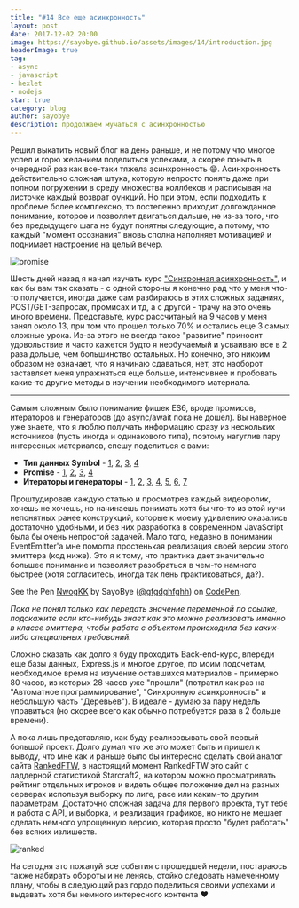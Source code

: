 ```yaml
---
title: "#14 Все еще асинхронность"
layout: post
date: 2017-12-02 20:00
image: https://sayobye.github.io/assets/images/14/introduction.jpg
headerImage: true
tag:
- async
- javascript
- hexlet
- nodejs
star: true
category: blog
author: sayobye
description: продолжаем мучаться с асинхронностью 
---
```


Решил выкатить новый блог на день раньше, и не потому что многое успел и горю желанием поделиться успехами, а скорее поныть в очередной раз как все-таки тяжела асинхронность :sweat_smile:. Асинхронность действительно сложная штука, которую непросто понять даже при полном погружении в среду множества коллбеков и расписывая на листочке каждый возврат функций. Но при этом, если подходить к проблеме более комплексно, то постепенно приходит долгожданное понимание, которое и позволяет двигаться дальше, не из-за того, что без предыдущего шага не будут понятны следующие, а потому, что каждый "момент осознания" вновь сполна наполняет мотивацией и поднимает настроение на целый вечер.         

![promise](https://sayobye.github.io/assets/images/14/promise.gif)

Шесть дней назад я начал изучать курс ["Синхронная асинхронность"](https://ru.hexlet.io/courses/js-sync), и как бы вам так сказать - с одной  стороны я конечно рад что у меня что-то получается, иногда даже сам разбираюсь в этих сложных заданиях, POST/GET-запросах, промисах и тд, а с другой - трачу на это очень много времени. Представьте, курс рассчитаный на 9 часов у меня занял около 13, при том что прошел только 70% и остались еще 3 самых сложные урока. Из-за этого не всегда такое "развитие" приносит удовольствие и часто кажется будто я необучаемый и усваиваю все в 2 раза дольше, чем большинство остальных. Но конечно, это никоим образом не означает, что я начинаю сдаваться, нет, это наоборот заставляет меня упражняться еще больше, интенсивнее и пробовать какие-то другие методы в изучении необходимого материала.

* * *

Самым сложным было понимание фишек ES6, вроде промисов, итераторов и генераторов (до async/await пока не дошел). Вы наверное уже знаете, что я люблю получать информацию сразу из нескольких источников (пусть иногда и одинакового типа), поэтому нагуглив пару интересных материалов, спешу поделиться с вами:

* **Тип данных Symbol** - [1](https://learn.javascript.ru/symbol), [2](https://developer.mozilla.org/ru/docs/Web/JavaScript/Reference/Global_Objects/Symbol), [3](https://habrahabr.ru/post/255137/), [4](https://www.youtube.com/watch?v=LVEDsq6_WrA)
* **Promise** - [1](https://learn.javascript.ru/promise), [2](https://medium.com/web-standards/%D0%BE%D0%B1%D0%B5%D1%89%D0%B0%D0%BD%D0%B8%D0%B5-%D0%B1%D1%83%D1%80%D0%B3%D0%B5%D1%80%D0%BD%D0%BE%D0%B9-%D0%B2%D0%B5%D1%87%D0%B5%D1%80%D0%B8%D0%BD%D0%BA%D0%B8-b0ed209809ab), [3](https://developer.mozilla.org/ru/docs/Web/JavaScript/Reference/Global_Objects/Promise), [4](https://www.youtube.com/watch?v=vNEDPtVchfw)
* **Итераторы и генераторы** - [1](https://learn.javascript.ru/iterator), [2](https://learn.javascript.ru/generator), [3](https://developer.mozilla.org/ru/docs/Web/JavaScript/Guide/Iterators_and_Generators), [4](https://developer.mozilla.org/ru/docs/Web/JavaScript/Reference/Iteration_protocols), [5](https://developer.mozilla.org/ru/docs/Web/JavaScript/Reference/Global_Objects/Generator), [6](https://frontender.info/es6-in-depth-generators/), [7](https://frontender.info/es6-in-depth-iterators-and-the-for-of-loop/)

Проштудировав каждую статью и просмотрев каждый видеоролик, хочешь не хочешь, но начинаешь понимать хотя бы что-то из этой кучи непонятных ранее конструкций, которые к моему удивлению оказались достаточно удобными, и без них разработка в современном JavaScript была бы очень непростой задачей. Мало того, недавно в понимании EventEmitter'a мне помогла простенькая реализация своей версии этого эмиттера (код ниже). Это я к тому, что практика дает значительно большее понимание и позволяет разобраться в чем-то намного быстрее (хотя согласитесь, иногда так лень практиковаться, да?). 
<p data-height="265" data-theme-id="0" data-slug-hash="NwogKK" data-default-tab="js" data-user="gfgdghfghh" data-embed-version="2" data-pen-title="NwogKK" class="codepen">See the Pen <a href="https://codepen.io/gfgdghfghh/pen/NwogKK/">NwogKK</a> by SayoBye (<a href="https://codepen.io/gfgdghfghh">@gfgdghfghh</a>) on <a href="https://codepen.io">CodePen</a>.</p>
<script async src="https://production-assets.codepen.io/assets/embed/ei.js"></script>


*Пока не понял только как передать значение переменной по ссылке, подскажите если кто-нибудь знает как это можно реализовать именно в классе эмиттера, чтобы работа с объектом происходила без каких-либо специальных требований.*

Сложно сказать как долго я буду проходить Back-end-курс, впереди еще базы данных, Express.js и многое другое, по моим подсчетам, необходимое время на изучение оставшихся материалов - примерно 80 часов, из которых 28 часов уже "прошли" (потратил как раз на "Автоматное программирование", "Синхронную асинхронность" и небольшую часть "Деревьев"). В идеале - думаю за пару недель управиться (но скорее всего как обычно потребуется раза в 2 больше времени). 

А пока лишь представляю, как буду реализовывать свой первый большой проект. Долго думал что же это может быть и пришел к выводу, что мне как и раньше было бы интересно сделать свой аналог сайта [RankedFTW](http://www.rankedftw.com/), в настоящий момент RankedFTW это сайт с ладдерной статистикой Starcraft2, на котором можно просматривать рейтинг отдельных игроков и видеть общее положение дел на разных серверах используя выборку по лиге, расе или каким-то другим параметрам. Достаточно сложная задача для первого проекта, тут тебе и работа с API, и выборка, и реализация графиков, но никто не мешает сделать немного упрощенную версию, которая просто "будет работать" без всяких излишеств.    

![ranked](https://sayobye.github.io/assets/images/14/ranked.jpg)

На сегодня это пожалуй все события с прошедшей недели, постараюсь также набирать обороты и не ленясь, стойко следовать намеченному плану, чтобы в следующий раз гордо поделиться своими успехами и выдавать хотя бы немного интересного контента :heart:

